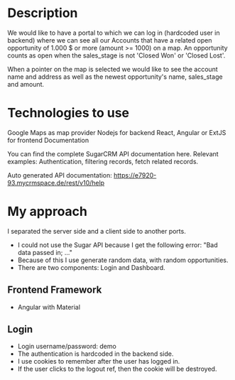 # Description

We would like to have a portal to which we can log in (hardcoded user in backend) where we can see all our Accounts that have a related open opportunity of 1.000 $ or more (amount >= 1000) on a map. An opportunity counts as open when the sales_stage is not 'Closed Won' or 'Closed Lost'.

When a pointer on the map is selected we would like to see the account name and address as well as the newest opportunity's name, sales_stage and amount.

# Technologies to use
Google Maps as map provider
Nodejs for backend
React, Angular or ExtJS for frontend
Documentation

You can find the complete SugarCRM API documentation here.
Relevant examples: Authentication, filtering records, fetch related records.

Auto generated API documentation: https://e7920-93.mycrmspace.de/rest/v10/help

# My approach
I separated the server side and a client side to another ports.
- I could not use the Sugar API because I get the following error:
"Bad data passed in; ..."
- Because of this I use generate random data, with random opportunities.
- There are two components: Login and Dashboard.

## Frontend Framework
- Angular with Material
  
## Login
- Login username/password: demo
- The authentication is hardcoded in the backend side.
- I use cookies to remember after the user has logged in.
- If the user clicks to the logout ref, then the cookie will be destroyed.
